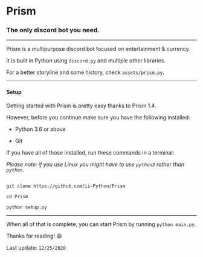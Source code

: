 # Prism

### The only discord bot you need.

---

Prism is a multipurpose discord bot focused on entertainment & currency.

It is built in Python using `discord.py` and multiple other libraries.

For a better storyline and some history, check `assets/prism.py`.

---


#### Setup

Getting started with Prism is pretty easy thanks to Prism 1.4.

  
However, before you continue make sure you have the following installed:

- Python 3.6 or above

- Git



If you have all of those installed, run these commands in a terminal:

*Please note: if you use Linux you might have to use `python3` rather than `python.`*


```

git clone https://github.com/ii-Python/Prism

cd Prism

python setup.py

```

---



When all of that is complete, you can start Prism by running `python main.py`.

Thanks for reading! 😄

Last update: `12/25/2020`
